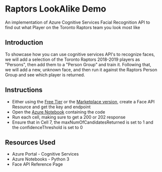 # Raptors LookAlike Demo
An implementation of Azure Cognitive Services Facial Recognition API to find out what Player on the Toronto Raptors team you look most like

## Introduction 
To showcase how you can use cognitive services API's to recognize faces, we will add a selection of the Toronto Raptors 2018-2019 players as "Persons", then add them to a "Person Group" and train it. 
Following that, we will add a new, unknown face, and then run it against the Raptors Person Group and see which player is returned.

## Instructions
* Either using the [Free Tier](https://azure.microsoft.com/en-us/try/cognitive-services/) or the [Marketplace version](https://azuremarketplace.microsoft.com/en-us/marketplace/apps/Microsoft.CognitiveServicesFace), create a Face API Resource and get the key and endpoint 
* Open the [Azure Notebook]() containing the code
* Run each cell, making sure to get a 200 or 202 response
* Ensure that in Cell 7, the maxNumOfCandidatesReturned is set to 1 and the confidenceThreshold is set to 0

## Resources Used 
* Azure Portal - Cognitive Services 
* Azure Notebooks - Python 3 
* Face API Reference Page 
